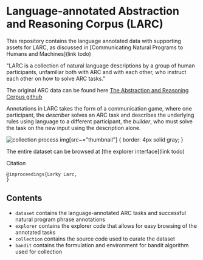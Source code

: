 # Language-annotated Abstraction and Reasoning Corpus (LARC)

This repository contains the language annotated data with supporting assets for LARC, as discussed in [Communicating Natural Programs to Humans and Machines](link todo)

"LARC is a collection of natural language descriptions by a group of human participants, unfamiliar both with ARC and with each other, who instruct each other on how to solve ARC tasks."

The original ARC data can be found here [The Abstraction and Reasoning Corpus github](https://github.com/fchollet/ARC)

Annotations in LARC takes the form of a communication game, where 
one participant, the *describer* solves an ARC task and describes the underlying rules using language to a different participant, 
the *builder*, who must solve the task on the new input using the description alone. 

![collection process](https://raw.githubusercontent.com/samacqua/LARC/main/assets/collection.jpg#thumbnail)
img[src~="thumbnail"] {
   border: 4px solid gray;
}

The entire dataset can be browsed at [the explorer interface](link todo)

Citation
```
@inproceedings{Larky Larc,
}
```

## Contents
- `dataset` contains the language-annotated ARC tasks and successful natural program phrase annotations
- `explorer` contains the explorer code that allows for easy browsing of the annotated tasks
- `collection` contains the source code used to curate the dataset
- `bandit` contains the formulation and environment for bandit algorithm used for collection
